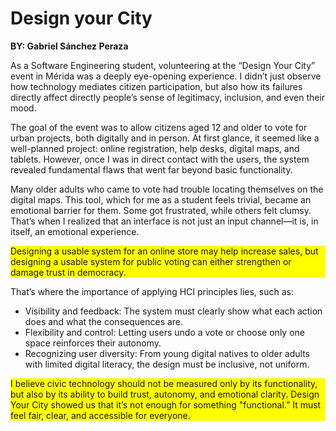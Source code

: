 # Design your City

**BY: Gabriel Sánchez Peraza**

As a Software Engineering student, volunteering at the “Design Your City” event in Mérida was a deeply eye-opening experience. I didn’t just observe how technology mediates citizen participation, but also how its failures directly affect directly people’s sense of legitimacy, inclusion, and even their mood.

The goal of the event was to allow citizens aged 12 and older to vote for urban projects, both digitally and in person. At first glance, it seemed like a well-planned project: online registration, help desks, digital maps, and tablets. However, once I was in direct contact with the users, the system revealed fundamental flaws that went far beyond basic functionality.

Many older adults who came to vote had trouble locating themselves on the digital maps. This tool, which for me as a student feels trivial, became an emotional barrier for them. Some got frustrated, while others felt clumsy. That’s when I realized that an interface is not just an input channel—it is, in itself, an emotional experience.

<p style='background-color: yellow'>
Designing a usable system for an online store may help increase sales, but designing a usable system for public voting can either strengthen or damage trust in democracy.
</p>

That’s where the importance of applying HCI principles lies, such as:

 * Visibility and feedback: The system must clearly show what each action does and what the consequences are.
 * Flexibility and control: Letting users undo a vote or choose only one space reinforces their autonomy.
 * Recognizing user diversity: From young digital natives to older adults with limited digital literacy, the design must be inclusive, not uniform.
<p style='background-color: yellow'>
I believe civic technology should not be measured only by its functionality, but also by its ability to build trust, autonomy, and emotional clarity. Design Your City showed us that it’s not enough for something "functional.” It must feel fair, clear, and accessible for everyone.
</p>